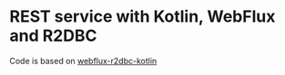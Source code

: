 # REST service with Kotlin, WebFlux and R2DBC
Code is based on
[webflux-r2dbc-kotlin](https://github.com/razvn/webflux-r2dbc-kotlin)
